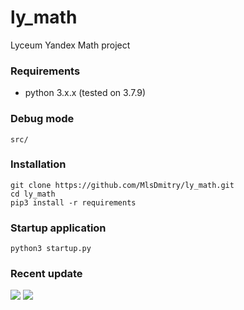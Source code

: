 # ly_math
Lyceum Yandex Math project
### Requirements

* python 3.x.x (tested on 3.7.9)

### Debug mode
```src/```
### Installation
```
git clone https://github.com/MlsDmitry/ly_math.git
cd ly_math
pip3 install -r requirements
```
### Startup application
```
python3 startup.py
```

### Recent update


![](/git_resources/main_window.png?raw=true)
![](/git_resources/save_dialog.png?raw=true)